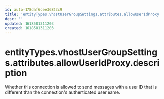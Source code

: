 ```yaml
---
id: auto-178daf6cee36853c9
title: 'entityTypes.vhostUserGroupSettings.attributes.allowUserIdProxy.description'
desc: ''
updated: 1618581311203
created: 1618581311203
---
```

# entityTypes.vhostUserGroupSettings.attributes.allowUserIdProxy.description

Whether this connection is allowed to send messages with a user ID that is different than the connection&#39;s authenticated user name.